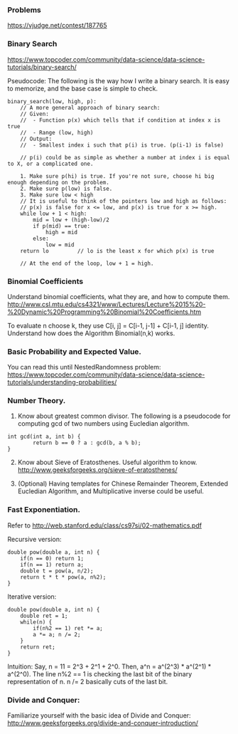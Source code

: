 ### Problems
https://vjudge.net/contest/187765

### Binary Search

https://www.topcoder.com/community/data-science/data-science-tutorials/binary-search/

Pseudocode:
The following is the way how I write a binary search. It is easy to memorize, and the base case is simple to check.

```
binary_search(low, high, p):
    // A more general approach of binary search:
    // Given: 
    //  - Function p(x) which tells that if condition at index x is true
    //  - Range (low, high)
    // Output:
    //  - Smallest index i such that p(i) is true. (p(i-1) is false)

    // p(i) could be as simple as whether a number at index i is equal to X, or a complicated one.

    1. Make sure p(hi) is true. If you're not sure, choose hi big enough depending on the problem.
    2. Make sure p(low) is false.
    3. Make sure low < high
    // It is useful to think of the pointers low and high as follows:
    // p(x) is false for x <= low, and p(x) is true for x >= high.
    while low + 1 < high:
        mid = low + (high-low)/2
        if p(mid) == true:
            high = mid
        else:
            low = mid
    return lo         // lo is the least x for which p(x) is true

    // At the end of the loop, low + 1 = high. 
```

### Binomial Coefficients
Understand binomial coefficients, what they are, and how to compute them. 
http://www.csl.mtu.edu/cs4321/www/Lectures/Lecture%2015%20-%20Dynamic%20Programming%20Binomial%20Coefficients.htm

To evaluate n choose k, they use C[i, j] = C[i-1, j-1] + C[i-1, j] identity.
Understand how does the Algorithm Binomial(n,k) works.

### Basic Probability and Expected Value.

You can read this until NestedRandomness problem:
https://www.topcoder.com/community/data-science/data-science-tutorials/understanding-probabilities/

### Number Theory.

1. Know about greatest common divisor. The following is a pseudocode for computing gcd of two numbers using Eucledian algorithm.
```
int gcd(int a, int b) {
        return b == 0 ? a : gcd(b, a % b);
}
```

2. Know about Sieve of Eratosthenes. Useful algorithm to know.
http://www.geeksforgeeks.org/sieve-of-eratosthenes/

3. (Optional) Having templates for Chinese Remainder Theorem, Extended Eucledian Algorithm, and Multiplicative inverse could be useful.

### Fast Exponentiation.

Refer to http://web.stanford.edu/class/cs97si/02-mathematics.pdf

Recursive version:
```
double pow(double a, int n) {
    if(n == 0) return 1;
    if(n == 1) return a;
    double t = pow(a, n/2);
    return t * t * pow(a, n%2);
}
```

Iterative version:
```
double pow(double a, int n) {
    double ret = 1;
    while(n) {
        if(n%2 == 1) ret *= a;
        a *= a; n /= 2;
    }
    return ret;
}
```
Intuition: Say, n = 11 = 2^3 + 2^1 + 2^0. Then, a^n = a^(2^3) * a^(2^1) * a^(2^0).
The line n%2 == 1 is checking the last bit of the binary representation of n. n /= 2 basically cuts of the last bit.

### Divide and Conquer:
Familiarize yourself with the basic idea of Divide and Conquer:
http://www.geeksforgeeks.org/divide-and-conquer-introduction/
